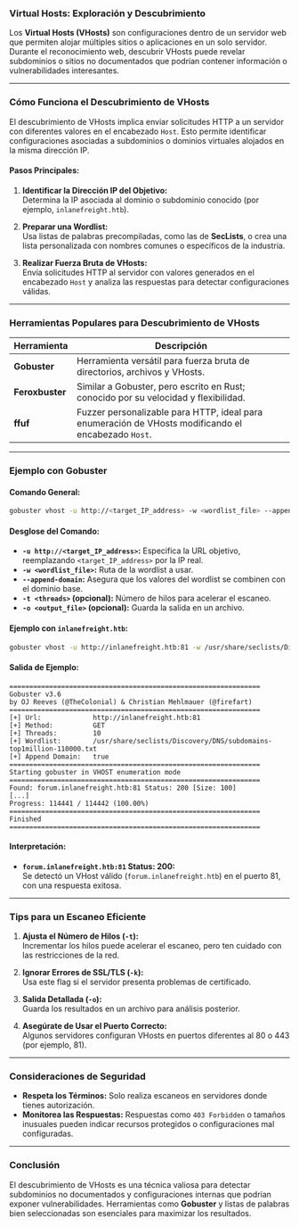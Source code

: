 ### **Virtual Hosts: Exploración y Descubrimiento**

Los **Virtual Hosts (VHosts)** son configuraciones dentro de un servidor web que permiten alojar múltiples sitios o aplicaciones en un solo servidor. Durante el reconocimiento web, descubrir VHosts puede revelar subdominios o sitios no documentados que podrían contener información o vulnerabilidades interesantes.

---

### **Cómo Funciona el Descubrimiento de VHosts**

El descubrimiento de VHosts implica enviar solicitudes HTTP a un servidor con diferentes valores en el encabezado `Host`. Esto permite identificar configuraciones asociadas a subdominios o dominios virtuales alojados en la misma dirección IP.

#### **Pasos Principales:**

1. **Identificar la Dirección IP del Objetivo:**  
    Determina la IP asociada al dominio o subdominio conocido (por ejemplo, `inlanefreight.htb`).
    
2. **Preparar una Wordlist:**  
    Usa listas de palabras precompiladas, como las de **SecLists**, o crea una lista personalizada con nombres comunes o específicos de la industria.
    
3. **Realizar Fuerza Bruta de VHosts:**  
    Envía solicitudes HTTP al servidor con valores generados en el encabezado `Host` y analiza las respuestas para detectar configuraciones válidas.
    

---

### **Herramientas Populares para Descubrimiento de VHosts**

|**Herramienta**|**Descripción**|
|---|---|
|**Gobuster**|Herramienta versátil para fuerza bruta de directorios, archivos y VHosts.|
|**Feroxbuster**|Similar a Gobuster, pero escrito en Rust; conocido por su velocidad y flexibilidad.|
|**ffuf**|Fuzzer personalizable para HTTP, ideal para enumeración de VHosts modificando el encabezado `Host`.|

---

### **Ejemplo con Gobuster**

#### **Comando General:**

```bash
gobuster vhost -u http://<target_IP_address> -w <wordlist_file> --append-domain
```

#### **Desglose del Comando:**

- **`-u http://<target_IP_address>`:** Especifica la URL objetivo, reemplazando `<target_IP_address>` por la IP real.
- **`-w <wordlist_file>`:** Ruta de la wordlist a usar.
- **`--append-domain`:** Asegura que los valores del wordlist se combinen con el dominio base.
- **`-t <threads>` (opcional):** Número de hilos para acelerar el escaneo.
- **`-o <output_file>` (opcional):** Guarda la salida en un archivo.

#### **Ejemplo con `inlanefreight.htb`:**

```bash
gobuster vhost -u http://inlanefreight.htb:81 -w /usr/share/seclists/Discovery/DNS/subdomains-top1million-110000.txt --append-domain
```

#### **Salida de Ejemplo:**

```plaintext
===============================================================
Gobuster v3.6
by OJ Reeves (@TheColonial) & Christian Mehlmauer (@firefart)
===============================================================
[+] Url:             http://inlanefreight.htb:81
[+] Method:          GET
[+] Threads:         10
[+] Wordlist:        /usr/share/seclists/Discovery/DNS/subdomains-top1million-110000.txt
[+] Append Domain:   true
===============================================================
Starting gobuster in VHOST enumeration mode
===============================================================
Found: forum.inlanefreight.htb:81 Status: 200 [Size: 100]
[...]
Progress: 114441 / 114442 (100.00%)
===============================================================
Finished
===============================================================
```

#### **Interpretación:**

- **`forum.inlanefreight.htb:81` Status: 200:**  
    Se detectó un VHost válido (`forum.inlanefreight.htb`) en el puerto 81, con una respuesta exitosa.

---

### **Tips para un Escaneo Eficiente**

1. **Ajusta el Número de Hilos (`-t`):**  
    Incrementar los hilos puede acelerar el escaneo, pero ten cuidado con las restricciones de la red.
    
2. **Ignorar Errores de SSL/TLS (`-k`):**  
    Usa este flag si el servidor presenta problemas de certificado.
    
3. **Salida Detallada (`-o`):**  
    Guarda los resultados en un archivo para análisis posterior.
    
4. **Asegúrate de Usar el Puerto Correcto:**  
    Algunos servidores configuran VHosts en puertos diferentes al 80 o 443 (por ejemplo, 81).
    

---

### **Consideraciones de Seguridad**

- **Respeta los Términos:** Solo realiza escaneos en servidores donde tienes autorización.
- **Monitorea las Respuestas:** Respuestas como `403 Forbidden` o tamaños inusuales pueden indicar recursos protegidos o configuraciones mal configuradas.

---

### **Conclusión**

El descubrimiento de VHosts es una técnica valiosa para detectar subdominios no documentados y configuraciones internas que podrían exponer vulnerabilidades. Herramientas como **Gobuster** y listas de palabras bien seleccionadas son esenciales para maximizar los resultados.